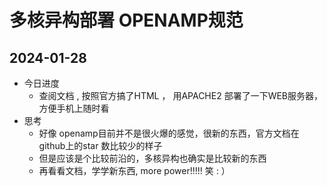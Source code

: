 # 多核异构部署 OPENAMP规范

## 2024-01-28

- 今日进度
  - 查阅文档 , 按照官方搞了HTML ， 用APACHE2 部署了一下WEB服务器，方便手机上随时看
- 思考
  - 好像 openamp目前并不是很火爆的感觉，很新的东西，官方文档在github上的star 数比较少的样子
  - 但是应该是个比较前沿的，多核异构也确实是比较新的东西
  - 再看看文档，学学新东西, more power!!!!! 笑 : ）